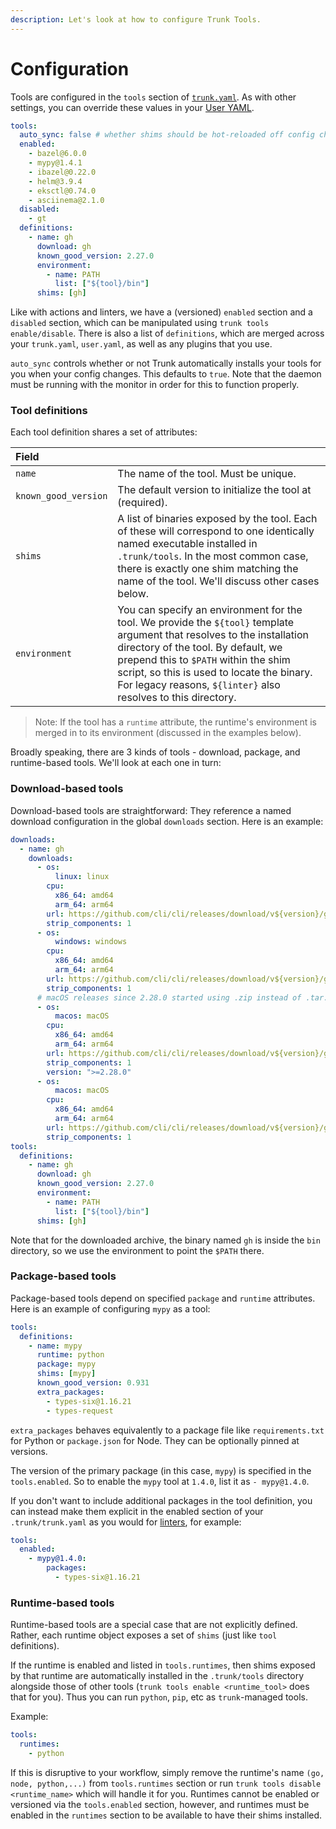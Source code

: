 ```yaml
---
description: Let's look at how to configure Trunk Tools.
---
```


# Configuration

Tools are configured in the `tools` section of [`trunk.yaml`](../../reference/trunk-yaml/trunk-yaml.md). As with other settings, you can override these values in your [User YAML](../../reference/user-yaml.md).

```yaml
tools:
  auto_sync: false # whether shims should be hot-reloaded off config changes.
  enabled:
    - bazel@6.0.0
    - mypy@1.4.1
    - ibazel@0.22.0
    - helm@3.9.4
    - eksctl@0.74.0
    - asciinema@2.1.0
  disabled:
    - gt
  definitions:
    - name: gh
      download: gh
      known_good_version: 2.27.0
      environment:
        - name: PATH
          list: ["${tool}/bin"]
      shims: [gh]
```

Like with actions and linters, we have a (versioned) `enabled` section and a `disabled` section, which can be manipulated using `trunk tools enable/disable`. There is also a list of `definitions`, which are merged across your `trunk.yaml`, `user.yaml`, as well as any plugins that you use.

`auto_sync` controls whether or not Trunk automatically installs your tools for you when your config changes. This defaults to `true`. Note that the daemon must be running with the monitor in order for this to function properly.

### Tool definitions

Each tool definition shares a set of attributes:

| Field                |                                                                                                                                                                                                                                                                                                                        |
| :------------------- | :--------------------------------------------------------------------------------------------------------------------------------------------------------------------------------------------------------------------------------------------------------------------------------------------------------------------- |
| `name`               | The name of the tool. Must be unique.                                                                                                                                                                                                                                                                                  |
| `known_good_version` | The default version to initialize the tool at (required).                                                                                                                                                                                                                                                              |
| `shims`              | A list of binaries exposed by the tool. Each of these will correspond to one identically named executable installed in `.trunk/tools`. In the most common case, there is exactly one shim matching the name of the tool. We'll discuss other cases below.                                                              |
| `environment`        | You can specify an environment for the tool. We provide the `${tool}` template argument that resolves to the installation directory of the tool. By default, we prepend this to `$PATH` within the shim script, so this is used to locate the binary. For legacy reasons, `${linter}` also resolves to this directory. |

> Note: If the tool has a `runtime` attribute, the runtime's environment is merged in to its environment (discussed in the examples below).

Broadly speaking, there are 3 kinds of tools - download, package, and runtime-based tools. We'll look at each one in turn:

### Download-based tools

Download-based tools are straightforward: They reference a named download configuration in the global `downloads` section. Here is an example:

```yaml
downloads:
  - name: gh
    downloads:
      - os:
          linux: linux
        cpu:
          x86_64: amd64
          arm_64: arm64
        url: https://github.com/cli/cli/releases/download/v${version}/gh_${version}_${os}_${cpu}.tar.gz
        strip_components: 1
      - os:
          windows: windows
        cpu:
          x86_64: amd64
          arm_64: arm64
        url: https://github.com/cli/cli/releases/download/v${version}/gh_${version}_${os}_${cpu}.zip
        strip_components: 1
      # macOS releases since 2.28.0 started using .zip instead of .tar.gz
      - os:
          macos: macOS
        cpu:
          x86_64: amd64
          arm_64: arm64
        url: https://github.com/cli/cli/releases/download/v${version}/gh_${version}_${os}_${cpu}.zip
        strip_components: 1
        version: ">=2.28.0"
      - os:
          macos: macOS
        cpu:
          x86_64: amd64
          arm_64: arm64
        url: https://github.com/cli/cli/releases/download/v${version}/gh_${version}_${os}_${cpu}.tar.gz
        strip_components: 1
tools:
  definitions:
    - name: gh
      download: gh
      known_good_version: 2.27.0
      environment:
        - name: PATH
          list: ["${tool}/bin"]
      shims: [gh]
```

Note that for the downloaded archive, the binary named `gh` is inside the `bin` directory, so we use the environment to point the `$PATH` there.

### Package-based tools

Package-based tools depend on specified `package` and `runtime` attributes. Here is an example of configuring `mypy` as a tool:

```yaml
tools:
  definitions:
    - name: mypy
      runtime: python
      package: mypy
      shims: [mypy]
      known_good_version: 0.931
      extra_packages:
        - types-six@1.16.21
        - types-request
```

`extra_packages` behaves equivalently to a package file like `requirements.txt` for Python or `package.json` for Node. They can be optionally pinned at versions.

The version of the primary package (in this case, `mypy`) is specified in the `tools.enabled`. So to enable the `mypy` tool at `1.4.0`, list it as `- mypy@1.4.0`.

If you don't want to include additional packages in the tool definition, you can instead make them explicit in the enabled section of your `.trunk/trunk.yaml` as you would for [linters](../../configuration/#installing-additional-packages), for example:

```yaml
tools:
  enabled:
    - mypy@1.4.0:
        packages:
          - types-six@1.16.21
```

### Runtime-based tools

Runtime-based tools are a special case that are not explicitly defined. Rather, each runtime object exposes a set of `shims` (just like `tool` definitions).

If the runtime is enabled and listed in `tools.runtimes`, then shims exposed by that runtime are automatically installed in the `.trunk/tools` directory alongside those of other tools (`trunk tools enable <runtime_tool>` does that for you). Thus you can run `python`, `pip`, etc as `trunk`-managed tools.

Example:

```yaml
tools:
  runtimes:
    - python
```

If this is disruptive to your workflow, simply remove the runtime's name `(go, node, python,...)` from `tools.runtimes` section or run `trunk tools disable <runtime_name>` which will handle it for you. Runtimes cannot be enabled or versioned via the `tools.enabled` section, however, and runtimes must be enabled in the `runtimes` section to be available to have their shims installed.
